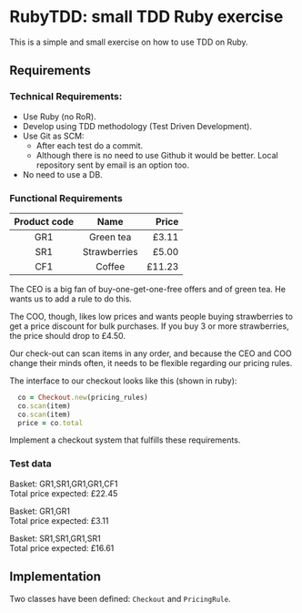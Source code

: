 RubyTDD: small TDD Ruby exercise
================================

This is a simple and small exercise on how to use TDD on Ruby.

Requirements
------------

### Technical Requirements:
- Use Ruby (no RoR).
- Develop using TDD methodology (Test Driven Development).
- Use Git as SCM:
  - After each test do a commit.
  - Although there is no need to use Github it would be better. Local repository sent by email is an option too.
- No need to use a DB.


### Functional Requirements

|Product code     | Name             | Price      |
|:---------------:|:----------------:|-----------:|
|GR1              | Green tea        |   £3.11    |
|SR1              | Strawberries     |   £5.00    |
|CF1              | Coffee           |  £11.23    |

The CEO is a big fan of buy-one-get-one-free offers and of green tea. He wants us to add a rule to do this.

The COO, though, likes low prices and wants people buying strawberries to get a price discount for bulk purchases. If you buy 3 or more strawberries, the price should drop to  £4.50.

Our check-out can scan items in any order, and because the CEO and COO change their minds often, it needs to be flexible regarding our pricing rules.

The interface to our checkout looks like this (shown in ruby):

```ruby
  co = Checkout.new(pricing_rules)
  co.scan(item)
  co.scan(item)
  price = co.total
```
Implement a checkout system that fulfills these requirements.
 

### Test data

Basket: GR1,SR1,GR1,GR1,CF1  
Total price expected: £22.45

Basket: GR1,GR1  
Total price expected: £3.11

Basket: SR1,SR1,GR1,SR1  
Total price expected: £16.61


Implementation
--------------

Two classes have been defined: ```Checkout``` and ```PricingRule```.

